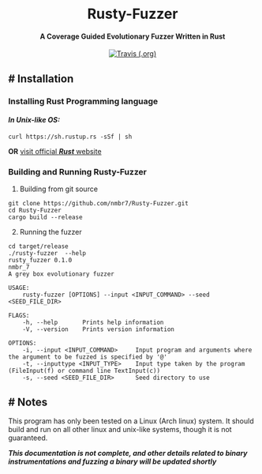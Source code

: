 <h1 align="center">
  <br>
   Rusty-Fuzzer
  <br>
</h1>

<h4 align="center">A Coverage Guided Evolutionary Fuzzer Written in Rust</h4>

<p align="center">
  <a href="https://travis-ci.org/nmbr7/Rusty-Fuzzer">
  <img alt="Travis (.org)" src="https://img.shields.io/travis/nmbr7/Rusty-Fuzzer?style=flat-square">
  </a>
</p>


## # Installation

### Installing Rust Programming language
#### _In Unix-like OS:_ 
```
curl https://sh.rustup.rs -sSf | sh
```

**OR** [visit official _**Rust**_ website ](https://www.rust-lang.org/tools/install)

### Building and Running Rusty-Fuzzer
1) Building from git source
```
git clone https://github.com/nmbr7/Rusty-Fuzzer.git
cd Rusty-Fuzzer
cargo build --release
```
2) Running the fuzzer
```
cd target/release
./rusty-fuzzer  --help
rusty_fuzzer 0.1.0
nmbr_7
A grey box evolutionary fuzzer

USAGE:
    rusty-fuzzer [OPTIONS] --input <INPUT_COMMAND> --seed <SEED_FILE_DIR>

FLAGS:
    -h, --help       Prints help information
    -V, --version    Prints version information

OPTIONS:
    -i, --input <INPUT_COMMAND>     Input program and arguments where the argument to be fuzzed is specified by '@'
    -t, --inputtype <INPUT_TYPE>    Input type taken by the program (FileInput(f) or command line TextInput(c))
    -s, --seed <SEED_FILE_DIR>      Seed directory to use

```


## # Notes
This program has only been tested on a Linux (Arch linux) system.
It should build and run on all other linux and unix-like systems, though it is not guaranteed. 


_**This documentation is not complete, and other details related to binary instrumentations and fuzzing a binary will be updated shortly**_ 
